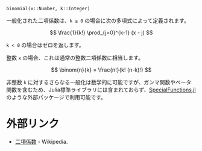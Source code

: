 ```
binomial(x::Number, k::Integer)
```

一般化された二項係数は、`k ≥ 0` の場合に次の多項式によって定義されます。

$$
\frac{1}{k!} \prod_{j=0}^{k-1} (x - j)
$$

`k < 0` の場合はゼロを返します。

整数 `x` の場合、これは通常の整数二項係数に相当します。

$$
\binom{n}{k} = \frac{n!}{k! (n-k)!}
$$

非整数 `k` に対するさらなる一般化は数学的に可能ですが、ガンマ関数やベータ関数を含むため、Julia標準ライブラリには含まれておらず、[SpecialFunctions.jl](https://github.com/JuliaMath/SpecialFunctions.jl) のような外部パッケージで利用可能です。

# 外部リンク

  * [二項係数](https://en.wikipedia.org/wiki/Binomial_coefficient) - Wikipedia.
